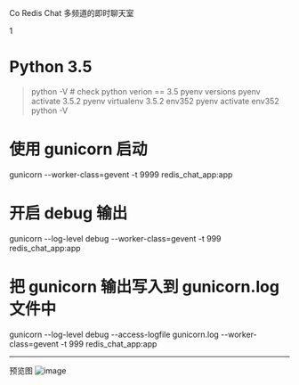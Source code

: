 
Co Redis Chat 
多频道的即时聊天室

1 



# Python 3.5
>python -V  # check python verion == 3.5
pyenv versions 
pyenv activate 3.5.2
pyenv virtualenv 3.5.2 env352
pyenv activate env352
python -V

# 使用 gunicorn 启动
gunicorn --worker-class=gevent -t 9999 redis_chat_app:app
# 开启 debug 输出
gunicorn --log-level debug --worker-class=gevent -t 999 redis_chat_app:app
# 把 gunicorn 输出写入到 gunicorn.log 文件中
gunicorn --log-level debug --access-logfile gunicorn.log --worker-class=gevent -t 999 redis_chat_app:app

___

预览图
 ![image](https://github.com/dodoru/redis-chat/blob/master/img/001.png)
